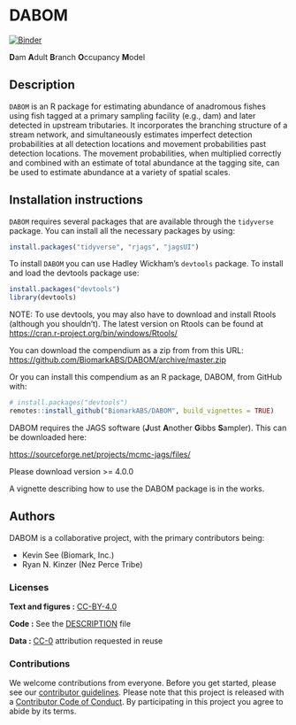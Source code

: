 
<!-- README.md is generated from README.Rmd. Please edit that file -->

# DABOM

[![Binder](https://mybinder.org/badge_logo.svg)](https://mybinder.org/v2/gh/BiomarkABS/DABOM/master?urlpath=rstudio)

**D**am **A**dult **B**ranch **O**ccupancy **M**odel

## Description

`DABOM` is an R package for estimating abundance of anadromous fishes
using fish tagged at a primary sampling facility (e.g., dam) and later
detected in upstream tributaries. It incorporates the branching
structure of a stream network, and simultaneously estimates imperfect
detection probabilities at all detection locations and movement
probabilities past detection locations. The movement probabilities, when
multiplied correctly and combined with an estimate of total abundance at
the tagging site, can be used to estimate abundance at a variety of
spatial scales.

## Installation instructions

`DABOM` requires several packages that are available through the
`tidyverse` package. You can install all the necessary packages by
using:

``` r
install.packages("tidyverse", "rjags", "jagsUI")
```

To install `DABOM` you can use Hadley Wickham’s `devtools` package. To
install and load the devtools package use:

``` r
install.packages("devtools")
library(devtools)
```

NOTE: To use devtools, you may also have to download and install Rtools
(although you shouldn’t). The latest version on Rtools can be found at
<https://cran.r-project.org/bin/windows/Rtools/>

You can download the compendium as a zip from from this URL:
<https://github.com/BiomarkABS/DABOM/archive/master.zip>

Or you can install this compendium as an R package, DABOM, from GitHub
with:

``` r
# install.packages("devtools")
remotes::install_github("BiomarkABS/DABOM", build_vignettes = TRUE)
```

DABOM requires the JAGS software (**J**ust **A**nother **G**ibbs
**S**ampler). This can be downloaded here:

<https://sourceforge.net/projects/mcmc-jags/files/>

Please download version \>= 4.0.0

A vignette describing how to use the DABOM package is in the works.

## Authors

DABOM is a collaborative project, with the primary contributors being:

  - Kevin See (Biomark, Inc.)
  - Ryan N. Kinzer (Nez Perce Tribe)

### Licenses

**Text and figures :**
[CC-BY-4.0](http://creativecommons.org/licenses/by/4.0/)

**Code :** See the [DESCRIPTION](DESCRIPTION) file

**Data :** [CC-0](http://creativecommons.org/publicdomain/zero/1.0/)
attribution requested in reuse

### Contributions

We welcome contributions from everyone. Before you get started, please
see our [contributor guidelines](CONTRIBUTING.md). Please note that this
project is released with a [Contributor Code of Conduct](CONDUCT.md). By
participating in this project you agree to abide by its terms.
